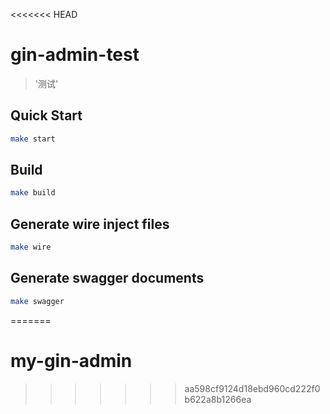 <<<<<<< HEAD
# gin-admin-test

> '测试'

## Quick Start

```bash
make start
```

## Build

```bash
make build
```

## Generate wire inject files

```bash
make wire
```

## Generate swagger documents

```bash
make swagger
```
=======
# my-gin-admin
>>>>>>> aa598cf9124d18ebd960cd222f0b622a8b1266ea

